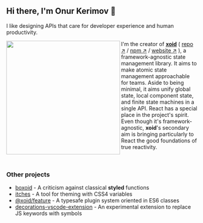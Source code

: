 ## Hi there, I'm Onur Kerimov 👋

I like designing APIs that care for developer experience and human productivity.

<a href="https://xoid.dev">
  <img width="300" src="https://raw.githubusercontent.com/onurkerimov/xoid/master/assets/logo-full.svg" align="left" />
</a>
  
I'm the creator of [**xoid**](https://github.com/onurkerimov/xoid) ( [repo ↗︎](https://github.com/onurkerimov/xoid) / [npm ↗︎](https://www.npmjs.com/package/xoid) / [website ↗︎](https://xoid.dev) ), a framework-agnostic state management library. It aims to make atomic state management approachable for teams. Aside to being minimal, it aims unify global state, local component state, and finite state machines in a single API. React has a special place in the project's spirit. Even though it's framework-agnostic, **xoid**'s secondary aim is bringing particularly to React the good foundations of true reactivity.

</br>

### Other projects
- [boxoid](https://github.com/onurkerimov/boxoid) - A criticism against classical **styled** functions
- [itches](https://github.com/onurkerimov/itches) - A tool for theming with CSS4 variables
- [@xoid/feature](https://www.npmjs.com/package/@xoid/feature) - A typesafe plugin system oriented in ES6 classes
- [decorations-vscode-extension](https://github.com/onurkerimov/decorations-vscode-extension) - An experimental extension to replace JS keywords with symbols
